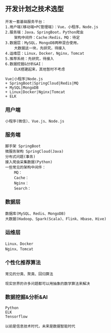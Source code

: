 ## 开发计划之技术选型
``` 
开发一套基础服务平台：
1.用户端(移动端+PC管理端)：Vue，小程序，Node.js
2.服务端：Java，SpringBoot，Python爬虫
    架构中间件：Cache:Redis，MQ：待定
3.数据层：MySQL，MongoDB两种混合使用，
    大数据这一块，先研究，待接入
4.运维层：Linux，Docker，Nginx，Tomcat
5.推荐系统：先研究，待接入
6.数据挖掘&分析&AI：
    ELK搭建起来，其他暂时不考虑

Vue|小程序|Node.js
+ SpringBoot|SpringCloud|Redis|MQ
+ MySQL|MongoDB
+ Linux|Docker|Nginx|Tomcat
+ ELK
```

### 用户端
```
小程序(微信)、Vue.js、Node.js
```

### 服务端
``` 
脚手架 SpringBoot
微服务架构 SpringCloud(Java)
分布式问题(事务)
接入爬虫采集数据(Python)
一些常见的架构中间件：
    MQ：
    Cache：
    Nginx：
    Search：
```

### 数据层
``` 
数据库(MySQL、Redis、MongoDB)
大数据(Hadoop、Spark(Scala)、Flink、Hbase、Hive)
```

### 运维层
``` 
Linux、Docker
Nginx、Tomcat
```

### 个性化推荐算法
```
常见的分类、聚类、回归算法

现实世界的许多问题都可以用抽象的数学算法来解决
```

### 数据挖掘&分析&AI
```
Python
ELK
Tensorflow

以前是信息技术时代，未来是数据智能时代
```

